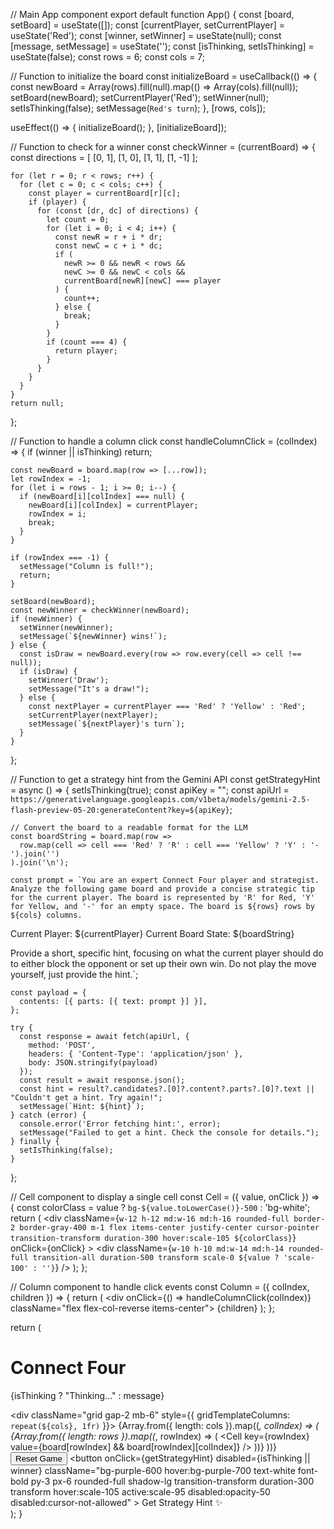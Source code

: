 

// Main App component
export default function App() {
  const [board, setBoard] = useState([]);
  const [currentPlayer, setCurrentPlayer] = useState('Red');
  const [winner, setWinner] = useState(null);
  const [message, setMessage] = useState('');
  const [isThinking, setIsThinking] = useState(false);
  const rows = 6;
  const cols = 7;

  // Function to initialize the board
  const initializeBoard = useCallback(() => {
    const newBoard = Array(rows).fill(null).map(() => Array(cols).fill(null));
    setBoard(newBoard);
    setCurrentPlayer('Red');
    setWinner(null);
    setIsThinking(false);
    setMessage(`Red's turn`);
  }, [rows, cols]);

  useEffect(() => {
    initializeBoard();
  }, [initializeBoard]);

  // Function to check for a winner
  const checkWinner = (currentBoard) => {
    const directions = [
      [0, 1], [1, 0], [1, 1], [1, -1]
    ];

    for (let r = 0; r < rows; r++) {
      for (let c = 0; c < cols; c++) {
        const player = currentBoard[r][c];
        if (player) {
          for (const [dr, dc] of directions) {
            let count = 0;
            for (let i = 0; i < 4; i++) {
              const newR = r + i * dr;
              const newC = c + i * dc;
              if (
                newR >= 0 && newR < rows &&
                newC >= 0 && newC < cols &&
                currentBoard[newR][newC] === player
              ) {
                count++;
              } else {
                break;
              }
            }
            if (count === 4) {
              return player;
            }
          }
        }
      }
    }
    return null;
  };

  // Function to handle a column click
  const handleColumnClick = (colIndex) => {
    if (winner || isThinking) return;

    const newBoard = board.map(row => [...row]);
    let rowIndex = -1;
    for (let i = rows - 1; i >= 0; i--) {
      if (newBoard[i][colIndex] === null) {
        newBoard[i][colIndex] = currentPlayer;
        rowIndex = i;
        break;
      }
    }

    if (rowIndex === -1) {
      setMessage("Column is full!");
      return;
    }

    setBoard(newBoard);
    const newWinner = checkWinner(newBoard);
    if (newWinner) {
      setWinner(newWinner);
      setMessage(`${newWinner} wins!`);
    } else {
      const isDraw = newBoard.every(row => row.every(cell => cell !== null));
      if (isDraw) {
        setWinner('Draw');
        setMessage("It's a draw!");
      } else {
        const nextPlayer = currentPlayer === 'Red' ? 'Yellow' : 'Red';
        setCurrentPlayer(nextPlayer);
        setMessage(`${nextPlayer}'s turn`);
      }
    }
  };

  // Function to get a strategy hint from the Gemini API
  const getStrategyHint = async () => {
    setIsThinking(true);
    const apiKey = "";
    const apiUrl = `https://generativelanguage.googleapis.com/v1beta/models/gemini-2.5-flash-preview-05-20:generateContent?key=${apiKey}`;

    // Convert the board to a readable format for the LLM
    const boardString = board.map(row => 
      row.map(cell => cell === 'Red' ? 'R' : cell === 'Yellow' ? 'Y' : '-').join('')
    ).join('\n');

    const prompt = `You are an expert Connect Four player and strategist. Analyze the following game board and provide a concise strategic tip for the current player. The board is represented by 'R' for Red, 'Y' for Yellow, and '-' for an empty space. The board is ${rows} rows by ${cols} columns.

Current Player: ${currentPlayer}
Current Board State:
${boardString}

Provide a short, specific hint, focusing on what the current player should do to either block the opponent or set up their own win. Do not play the move yourself, just provide the hint.`;

    const payload = {
      contents: [{ parts: [{ text: prompt }] }],
    };

    try {
      const response = await fetch(apiUrl, {
        method: 'POST',
        headers: { 'Content-Type': 'application/json' },
        body: JSON.stringify(payload)
      });
      const result = await response.json();
      const hint = result?.candidates?.[0]?.content?.parts?.[0]?.text || "Couldn't get a hint. Try again!";
      setMessage(`Hint: ${hint}`);
    } catch (error) {
      console.error('Error fetching hint:', error);
      setMessage("Failed to get a hint. Check the console for details.");
    } finally {
      setIsThinking(false);
    }
  };

  // Cell component to display a single cell
  const Cell = ({ value, onClick }) => {
    const colorClass = value ? `bg-${value.toLowerCase()}-500` : 'bg-white';
    return (
      <div
        className={`w-12 h-12 md:w-16 md:h-16 rounded-full border-2 border-gray-400 m-1 flex items-center justify-center cursor-pointer transition-transform duration-300 hover:scale-105 ${colorClass}`}
        onClick={onClick}
      >
        <div className={`w-10 h-10 md:w-14 md:h-14 rounded-full transition-all duration-500 transform scale-0 ${value ? 'scale-100' : ''}`} />
      </div>
    );
  };

  // Column component to handle click events
  const Column = ({ colIndex, children }) => {
    return (
      <div onClick={() => handleColumnClick(colIndex)} className="flex flex-col-reverse items-center">
        {children}
      </div>
    );
  };

  return (
    <div className="min-h-screen bg-gray-900 flex flex-col items-center justify-center p-4 text-white font-inter">
      <style>{`
        @import url('https://fonts.googleapis.com/css2?family=Inter:wght@400;700&display=swap');
        body {
          font-family: 'Inter', sans-serif;
        }
      `}</style>
      <div className="bg-gray-800 p-8 rounded-xl shadow-lg border-2 border-gray-700 w-full max-w-2xl text-center">
        <h1 className="text-4xl md:text-5xl font-bold mb-4">Connect Four</h1>
        <p className="text-xl md:text-2xl font-bold mb-6">
          {isThinking ? "Thinking..." : message}
        </p>
        <div className="grid gap-2 mb-6" style={{ gridTemplateColumns: `repeat(${cols}, 1fr)` }}>
          {Array.from({ length: cols }).map((_, colIndex) => (
            <Column key={colIndex} colIndex={colIndex}>
              {Array.from({ length: rows }).map((_, rowIndex) => (
                <Cell key={rowIndex} value={board[rowIndex] && board[rowIndex][colIndex]} />
              ))}
            </Column>
          ))}
        </div>
        <div className="flex flex-col sm:flex-row justify-center space-y-4 sm:space-y-0 sm:space-x-4">
          <button
            onClick={initializeBoard}
            className="bg-blue-600 hover:bg-blue-700 text-white font-bold py-3 px-6 rounded-full shadow-lg transition-transform duration-300 transform hover:scale-105 active:scale-95"
          >
            Reset Game
          </button>
          <button
            onClick={getStrategyHint}
            disabled={isThinking || winner}
            className="bg-purple-600 hover:bg-purple-700 text-white font-bold py-3 px-6 rounded-full shadow-lg transition-transform duration-300 transform hover:scale-105 active:scale-95 disabled:opacity-50 disabled:cursor-not-allowed"
          >
            Get Strategy Hint ✨
          </button>
        </div>
      </div>
    </div>
  );
}
